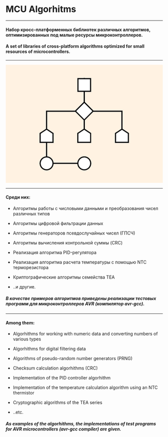 


# MCU Algorhitms
___

#### Набор кросс-платформенных библиотек различных алгоритмов, оптимизированных под малые ресурсы микроконтроллеров.

#### A set of libraries of cross-platform algorithms optimized for small resources of microcontrollers.

___

<img src="/resources/logo.png" alt="Algorithm logo"/>

___

#### Среди них:

- Алгоритмы работы с числовыми данными и преобразования чисел различных типов

- Алгоритмы цифровой фильтрации данных

- Алгоритмы генераторов псевдослучайных чисел (ГПСЧ)

- Алгоритмы вычисления контрольной суммы (CRC)

- Реализация алгоритма PID-регулятора

- Реализация алгоритма расчета температуры с помощью NTC терморезистора

- Криптографические алгоритмы семейства TEA

- ..и другие.

##### В качестве примеров алгоритмов приведены реализации тестовых программ для микроконтроллеров AVR (компилятор avr-gcc).

___

#### Among them:

- Algorhithms for working with numeric data and converting numbers of various types

- Algorhithms for digital filtering data

- Algorithms of pseudo-random number generators (PRNG)

- Checksum calculation algorhithms (CRC)

- Implementation of the PID controller algorhithm

- Implementation of the temperature calculation algorithm using an NTC thermistor

- Cryptographic algorithms of the TEA series

- ..etc.

##### As examples of the algorhithms, the implementations of test programs for AVR microcontrollers (avr-gcc compiler) are given.
